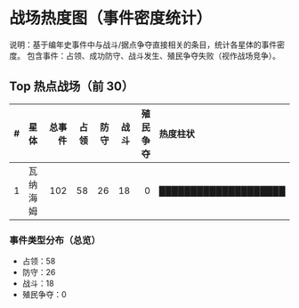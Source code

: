 # 战场热度图（事件密度统计）

说明：基于编年史事件中与战斗/据点争夺直接相关的条目，统计各星体的事件密度。
包含事件：占领、成功防守、战斗发生、殖民争夺失败（视作战场竞争）。

## Top 热点战场（前 30）

| # | 星体 | 总事件 | 占领 | 防守 | 战斗 | 殖民争夺 | 热度柱状 |
|---:|:-----|------:|----:|----:|----:|----------:|:---------|
| 1 | 瓦纳海姆 | 102 | 58 | 26 | 18 | 0 | ████████████████████ |

### 事件类型分布（总览）
- 占领：58
- 防守：26
- 战斗：18
- 殖民争夺：0